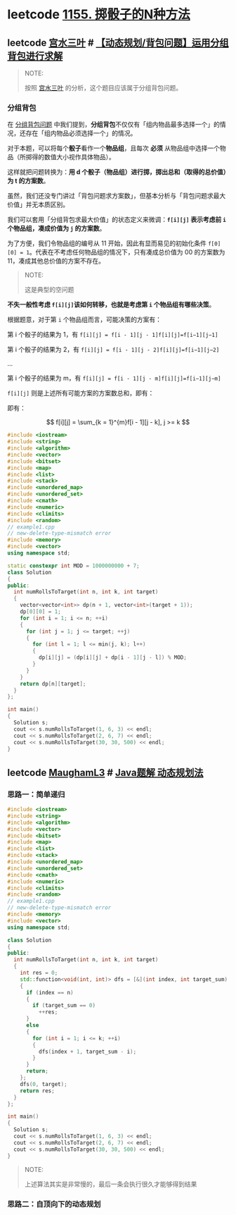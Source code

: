 # leetcode [1155. 掷骰子的N种方法](https://leetcode.cn/problems/number-of-dice-rolls-with-target-sum/)

## leetcode [宫水三叶](https://leetcode.cn/u/ac_oier/) # [【动态规划/背包问题】运用分组背包进行求解](https://leetcode.cn/problems/number-of-dice-rolls-with-target-sum/solution/dong-tai-gui-hua-bei-bao-wen-ti-yun-yong-axtf/)

> NOTE:
>
> 按照 [宫水三叶](https://leetcode.cn/u/ac_oier/) 的分析，这个题目应该属于分组背包问题。

### 分组背包

在 [分组背包问题](https://leetcode.cn/link/?target=https%3A%2F%2Fmp.weixin.qq.com%2Fs%3F__biz%3DMzU4NDE3MTEyMA%3D%3D%26mid%3D2247487504%26idx%3D1%26sn%3D9ac523ec0ac14c8634a229f8c3f919d7%26chksm%3Dfd9cbb0fcaeb32196b80a40e4408f6a7e2651167e0b9e31aa6d7c6109fbc2117340a59db12a1%26token%3D1936267333%26lang%3Dzh_CN%23rd) 中我们提到，**分组背包**不仅仅有「组内物品最多选择一个」的情况，还存在「组内物品必须选择一个」的情况。

对于本题，可以将每个**骰子**看作一个**物品组**，且每次 **必须** 从物品组中选择一个物品（所掷得的数值大小视作具体物品）。

这样就把问题转换为：**用 d 个骰子（物品组）进行掷，掷出总和（取得的总价值）为 t 的方案数**。

虽然，我们还没专门讲过「背包问题求方案数」，但基本分析与「背包问题求最大价值」并无本质区别。

我们可以套用「分组背包求最大价值」的状态定义来微调：**`f[i][j]` 表示考虑前 `i` 个物品组，凑成价值为 `j` 的方案数**。

为了方便，我们令物品组的编号从 11 开始，因此有显而易见的初始化条件 `f[0][0] = 1`。代表在不考虑任何物品组的情况下，只有凑成总价值为 00 的方案数为 11，凑成其他总价值的方案不存在。

> NOTE:
>
> 这是典型的空问题

**不失一般性考虑 `f[i][j]`该如何转移，也就是考虑第 `i` 个物品组有哪些决策**。

根据题意，对于第 `i` 个物品组而言，可能决策的方案有：

第 i 个骰子的结果为 1，有 `f[i][j] = f[i - 1][j - 1]f[i][j]=f[i−1][j−1]`

第 i 个骰子的结果为 2，有 `f[i][j] = f[i - 1][j - 2]f[i][j]=f[i−1][j−2]`

...

第 i 个骰子的结果为 m，有 `f[i][j] = f[i - 1][j - m]f[i][j]=f[i−1][j−m]`

`f[i][j]` 则是上述所有可能方案的方案数总和，即有：

即有：

$$
f[i][j] = \sum_{k = 1}^{m}f[i - 1][j - k], j >= k
$$

```c++
#include <iostream>
#include <string>
#include <algorithm>
#include <vector>
#include <bitset>
#include <map>
#include <list>
#include <stack>
#include <unordered_map>
#include <unordered_set>
#include <cmath>
#include <numeric>
#include <climits>
#include <random>
// example1.cpp
// new-delete-type-mismatch error
#include <memory>
#include <vector>
using namespace std;

static constexpr int MOD = 1000000000 + 7;
class Solution
{
public:
  int numRollsToTarget(int n, int k, int target)
  {
    vector<vector<int>> dp(n + 1, vector<int>(target + 1));
    dp[0][0] = 1;
    for (int i = 1; i <= n; ++i)
    {
      for (int j = 1; j <= target; ++j)
      {
        for (int l = 1; l <= min(j, k); l++)
        {
          dp[i][j] = (dp[i][j] + dp[i - 1][j - l]) % MOD;
        }
      }
    }
    return dp[n][target];
  }
};

int main()
{
  Solution s;
  cout << s.numRollsToTarget(1, 6, 3) << endl;
  cout << s.numRollsToTarget(2, 6, 7) << endl;
  cout << s.numRollsToTarget(30, 30, 500) << endl;
}
```



## leetcode [MaughamL3](https://leetcode.cn/u/maugahm-4/) # [Java题解 动态规划法](https://leetcode.cn/problems/number-of-dice-rolls-with-target-sum/solution/javati-jie-cong-jian-dan-di-gui-dao-ya-s-3jg7/)

### 思路一：简单递归



```c++
#include <iostream>
#include <string>
#include <algorithm>
#include <vector>
#include <bitset>
#include <map>
#include <list>
#include <stack>
#include <unordered_map>
#include <unordered_set>
#include <cmath>
#include <numeric>
#include <climits>
#include <random>
// example1.cpp
// new-delete-type-mismatch error
#include <memory>
#include <vector>
using namespace std;

class Solution
{
public:
  int numRollsToTarget(int n, int k, int target)
  {
    int res = 0;
    std::function<void(int, int)> dfs = [&](int index, int target_sum)
    {
      if (index == n)
      {
        if (target_sum == 0)
          ++res;
      }
      else
      {
        for (int i = 1; i <= k; ++i)
        {
          dfs(index + 1, target_sum - i);
        }
      }
      return;
    };
    dfs(0, target);
    return res;
  }
};

int main()
{
  Solution s;
  cout << s.numRollsToTarget(1, 6, 3) << endl;
  cout << s.numRollsToTarget(2, 6, 7) << endl;
  cout << s.numRollsToTarget(30, 30, 500) << endl;
}
```

> NOTE:
>
> 上述算法其实是非常慢的，最后一条会执行很久才能够得到结果

### 思路二：自顶向下的动态规划





